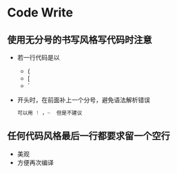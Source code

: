 # Code Write



##  使用无分号的书写风格写代码时注意

- 若一行代码是以
  - (
  - [
  - `

- 开头时，在前面补上一个分号，避免语法解析错误

  ```js
  可以用 ! ，~  但是不建议
  ```


## 任何代码风格最后一行都要求留一个空行

- 美观
- 方便再次编译
